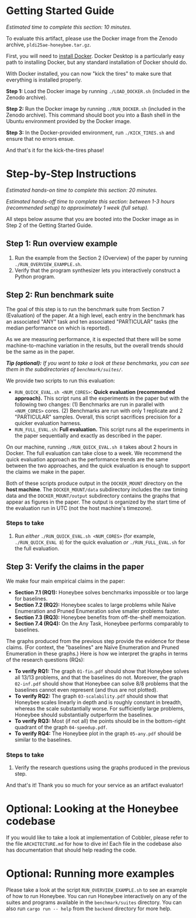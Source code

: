# Getting Started Guide

_Estimated time to complete this section: 10 minutes._

To evaluate this artifact, please use the Docker image from the Zenodo archive, `pldi25ae-honeybee.tar.gz`.

First, you will need to [install Docker](https://docs.docker.com/get-started/get-docker/). Docker Desktop is a particularly easy path to installing Docker, but any standard installation of Docker should do.

With Docker installed, you can now "kick the tires" to make sure that everything is installed properly.

**Step 1:** Load the Docker image by running `./LOAD_DOCKER.sh` (included in the Zenodo archive).

**Step 2:** Run the Docker image by running `./RUN_DOCKER.sh` (included in the Zenodo archive). This command should boot you into a Bash shell in the Ubuntu environment provided by the Docker image.

**Step 3:** In the Docker-provided environment, run `./KICK_TIRES.sh` and ensure that no errors ensue.

And that's it for the kick-the-tires phase!

# Step-by-Step Instructions

_Estimated hands-on time to complete this section: 20 minutes._

_Estimated hands-off time to complete this section: between 1-3 hours (recommended setup) to approximately 1 week (full setup)._

All steps below assume that you are booted into the Docker image as in Step 2 of the Getting Started Guide.

## Step 1: Run overview example

1. Run the example from the Section 2 (Overview) of the paper by running `./RUN_OVERVIEW_EXAMPLE.sh`.
2. Verify that the program synthesizer lets you interactively construct a Python program.

## Step 2: Run benchmark suite

The goal of this step is to run the benchmark suite from Section 7 (Evaluation) of the paper. At a high level, each entry in the benchmark has an associated "ANY" task and ten associated "PARTICULAR" tasks (the median performance on which is reported).

As we are measuring performance, it is expected that there will be some machine-to-machine variation in the results, but the overall trends should be the same as in the paper.

_**Tip (optional):** If you want to take a look at these benchmarks, you can see them in the subdirectories of `benchmark/suites/`._

We provide two scripts to run this evaluation:

- `RUN_QUICK_EVAL.sh <NUM_CORES>`: **Quick evaluation (recommended approach).** This script runs all the experiments in the paper but with the following two changes: (1) Benchmarks are run in parallel with `<NUM_CORES>` cores. (2) Benchmarks are run with only 1 replicate and 2 "PARTICULAR" samples. Overall, this script sacrifices precision for a quicker evaluation harness.
- `RUN_FULL_EVAL.sh`: **Full evaluation.** This script runs all the experiments in the paper sequentially and exactly as described in the paper.

On our machine, running `./RUN_QUICK_EVAL.sh 8` takes about 2 hours in Docker. The full evaluation can take close to a week. We recommend the quick evaluation approach as the performance trends are the same between the two approaches, and the quick evaluation is enough to support the claims we make in the paper.

Both of these scripts produce output in the `DOCKER_MOUNT` directory on the **host machine**. The `DOCKER_MOUNT/data` subdirectory includes the raw timing data and the `DOCKER_MOUNT/output` subdirectory contains the graphs that appear as figures in the paper. The output is organized by the start time of the evaluation run in UTC (not the host machine's timezone).


### Steps to take

1. Run _either_ `./RUN_QUICK_EVAL.sh <NUM_CORES>` (for example, `./RUN_QUICK_EVAL 8`) for the quick evaluation _or_ `./RUN_FULL_EVAL.sh` for the full evaluation.

## Step 3: Verify the claims in the paper

We make four main empirical claims in the paper:

* **Section 7.1 (RQ1):** Honeybee solves benchmarks impossible or too large for baselines.
* **Section 7.2 (RQ2):** Honeybee scales to large problems while Naïve Enumeration and
Pruned Enumeration solve smaller problems faster.
* **Section 7.3 (RQ3):** Honeybee benefits from off-the-shelf memoization.
* **Section 7.4 (RQ4):** On the Any Task, Honeybee performs comparably to baselines.

The graphs produced from the previous step provide the evidence for these claims. (For context, the "baselines" are Naïve Enumeration and Pruned Enumeration in these graphs.) Here is how we interpret the graphs in terms of the research questions (RQs):

* **To verify RQ1:** The graph `01-fin.pdf` should show that Honeybee solves all 13/13 problems, and that the baselines do not. Moreover, the graph `02-inf.pdf` should show that Honeybee can solve 8/8 problems that the baselines cannot even represent (and thus are not plotted).
* **To verify RQ2:** The graph `03-scalability.pdf` should show that Honeybee scales linearly in depth and is roughly constant in breadth, whereas the scale substantially worse. For sufficiently large problems, Honeybee should substantially outperform the baselines.
* **To verify RQ3:** Most (if not all) the points should be in the bottom-right quadrant of the graph `04-speedup.pdf`.
* **To verify RQ4:** The Honeybee plot in the graph `05-any.pdf` should be similar to the baselines.

### Steps to take

1. Verify the research questions using the graphs produced in the previous step.

And that's it! Thank you so much for your service as an artifact evaluator!

# Optional: Looking at the Honeybee codebase

If you would like to take a look at implementation of Cobbler, please refer to the file `ARCHITECTURE.md` for how to dive in! Each file in the codebase also has documentation that should help reading the code.

# Optional: Running more examples

Please take a look at the script `RUN_OVERVIEW_EXAMPLE.sh` to see an example of how to run Honeybee. You can run Honeybee interactively on any of the suites and programs available in the `benchmark/suites` directory. You can also run `cargo run -- help` from the `backend` directory for more help.
